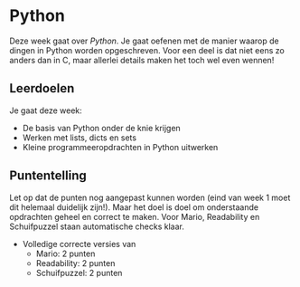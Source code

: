 # Python

Deze week gaat over *Python*. Je gaat oefenen met de manier waarop de dingen in Python worden opgeschreven. Voor een deel is dat niet eens zo anders dan in C, maar allerlei details maken het toch wel even wennen!

## Leerdoelen

Je gaat deze week:

- De basis van Python onder de knie krijgen
- Werken met lists, dicts en sets
- Kleine programmeeropdrachten in Python uitwerken

## Puntentelling

Let op dat de punten nog aangepast kunnen worden (eind van week 1 moet dit helemaal duidelijk zijn!). Maar het doel is doel om onderstaande opdrachten geheel en correct te maken. Voor Mario, Readability en Schuifpuzzel staan automatische checks klaar.

- Volledige correcte versies van
    - Mario: 2 punten
    - Readability: 2 punten
    - Schuifpuzzel: 2 punten
